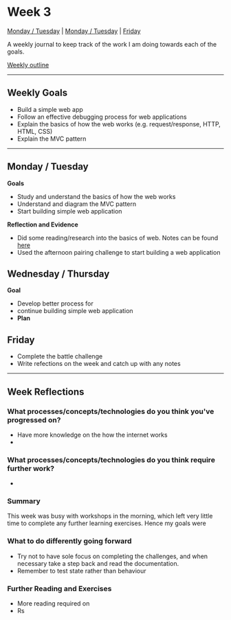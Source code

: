 # Week 3

[Monday / Tuesday](#monday--tuesday) | [Monday / Tuesday](#wednesday--thursday) | [Friday](#friday)

A weekly journal to keep track of the work I am doing towards each of the goals.

[Weekly outline](https://github.com/makersacademy/course/blob/master/week_outlines.md/)

------
## Weekly Goals

- Build a simple web app
- Follow an effective debugging process for web applications
- Explain the basics of how the web works (e.g. request/response, HTTP, HTML, CSS)
- Explain the MVC pattern

------
## Monday / Tuesday

**Goals**
- Study and understand the basics of how the web works
- Understand and diagram the MVC pattern
- Start building simple web application 

**Reflection and Evidence**

- Did some reading/research into the basics of web. Notes can be found [here]()
- Used the afternoon pairing challenge to start building a web application



## Wednesday / Thursday

**Goal** 
- Develop better process for 
- continue building simple web application
- **Plan** 

## Friday
- Complete the battle challenge
- Write refections on the week and catch up with any notes


------
## Week Reflections

### What processes/concepts/technologies do you think you've progressed on?

- Have more knowledge on the how the internet works
- 

### What processes/concepts/technologies do you think require further work?

-


### Summary

This week was busy with workshops in the morning, which left very little time to complete any further learning exercises. Hence my goals were


### What to do differently going forward

- Try not to have sole focus on completing the challenges, and when necessary take a step back and read the documentation. 
- Remember to test state rather than behaviour

### Further Reading and Exercises

- More reading required on 
- Rs
